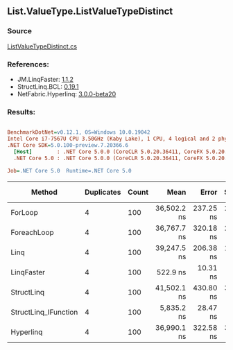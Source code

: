 ﻿## List.ValueType.ListValueTypeDistinct

### Source
[ListValueTypeDistinct.cs](../LinqBenchmarks/List/ValueType/ListValueTypeDistinct.cs)

### References:
- JM.LinqFaster: [1.1.2](https://www.nuget.org/packages/JM.LinqFaster/1.1.2)
- StructLinq.BCL: [0.19.1](https://www.nuget.org/packages/StructLinq.BCL/0.19.1)
- NetFabric.Hyperlinq: [3.0.0-beta20](https://www.nuget.org/packages/NetFabric.Hyperlinq/3.0.0-beta20)

### Results:
``` ini

BenchmarkDotNet=v0.12.1, OS=Windows 10.0.19042
Intel Core i7-7567U CPU 3.50GHz (Kaby Lake), 1 CPU, 4 logical and 2 physical cores
.NET Core SDK=5.0.100-preview.7.20366.6
  [Host]        : .NET Core 5.0.0 (CoreCLR 5.0.20.36411, CoreFX 5.0.20.36411), X64 RyuJIT
  .NET Core 5.0 : .NET Core 5.0.0 (CoreCLR 5.0.20.36411, CoreFX 5.0.20.36411), X64 RyuJIT

Job=.NET Core 5.0  Runtime=.NET Core 5.0  

```
|               Method | Duplicates | Count |        Mean |     Error |    StdDev | Ratio |   Gen 0 | Gen 1 | Gen 2 | Allocated | CacheMisses/Op | BranchMispredictions/Op |
|--------------------- |----------- |------ |------------:|----------:|----------:|------:|--------:|------:|------:|----------:|---------------:|------------------------:|
|              ForLoop |          4 |   100 | 36,502.2 ns | 237.25 ns | 221.92 ns |  1.00 | 72.6929 |     - |     - |  152008 B |            128 |                      57 |
|          ForeachLoop |          4 |   100 | 36,767.7 ns | 320.18 ns | 299.49 ns |  1.01 | 72.6929 |     - |     - |  152008 B |            134 |                      64 |
|                 Linq |          4 |   100 | 39,247.5 ns | 206.38 ns | 193.05 ns |  1.08 | 72.4487 |     - |     - |  151528 B |            149 |                      67 |
|           LinqFaster |          4 |   100 |    522.9 ns |  10.31 ns |  13.04 ns |  0.01 |  0.0114 |     - |     - |      24 B |              0 |                       0 |
|           StructLinq |          4 |   100 | 41,502.1 ns | 430.80 ns | 381.89 ns |  1.14 | 70.9229 |     - |     - |  148400 B |            176 |                      66 |
| StructLinq_IFunction |          4 |   100 |  5,835.2 ns |  28.47 ns |  25.24 ns |  0.16 |       - |     - |     - |         - |              1 |                       6 |
|            Hyperlinq |          4 |   100 | 36,990.1 ns | 322.58 ns | 301.74 ns |  1.01 | 70.9229 |     - |     - |  148400 B |            170 |                      59 |
